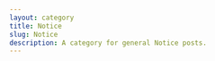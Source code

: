 ```yaml
---
layout: category
title: Notice
slug: Notice
description: A category for general Notice posts.
---
```

